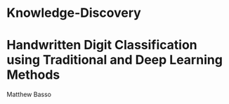 # Knowledge-Discovery

# Handwritten Digit Classification using Traditional and Deep Learning Methods

Matthew Basso